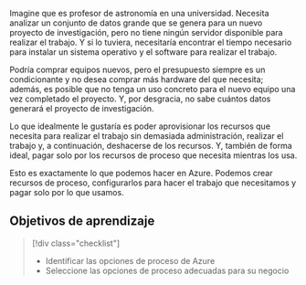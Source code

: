 Imagine que es profesor de astronomía en una universidad. Necesita analizar un conjunto de datos grande que se genera para un nuevo proyecto de investigación, pero no tiene ningún servidor disponible para realizar el trabajo. Y si lo tuviera, necesitaría encontrar el tiempo necesario para instalar un sistema operativo y el software para realizar el trabajo. 

Podría comprar equipos nuevos, pero el presupuesto siempre es un condicionante y no desea comprar más hardware del que necesita; además, es posible que no tenga un uso concreto para el nuevo equipo una vez completado el proyecto. Y, por desgracia, no sabe cuántos datos generará el proyecto de investigación.

Lo que idealmente le gustaría es poder aprovisionar los recursos que necesita para realizar el trabajo sin demasiada administración, realizar el trabajo y, a continuación, deshacerse de los recursos. Y, también de forma ideal, pagar solo por los recursos de proceso que necesita mientras los usa.

Esto es exactamente lo que podemos hacer en Azure. Podemos crear recursos de proceso, configurarlos para hacer el trabajo que necesitamos y pagar solo por lo que usamos.

## <a name="learning-objectives"></a>Objetivos de aprendizaje
> [!div class="checklist"]
> * Identificar las opciones de proceso de Azure
> * Seleccione las opciones de proceso adecuadas para su negocio
